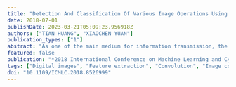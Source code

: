 ```yaml
---
title: "Detection And Classification Of Various Image Operations Using Deep Learning Technology"
date: 2018-07-01
publishDate: 2023-03-21T05:09:23.956918Z
authors: ["TIAN HUANG", "XIAOCHEN YUAN"]
publication_types: ["1"]
abstract: "As one of the main medium for information transmission, the digital imagecan be easily tampered during transmission. It is becoming more and more important to identifywhether the given image is an original image or a processed image. In this paper, we propose acompact universal feature based on spatial domain in virtue of some latest image forensic methods and design a multi-class classification scheme using the deep learning technique, to identify and furthermore classify the various normal image operations. According to the experimental results, the proposed method can well detect and classify the multiple common image post-processing operations. And the comparison with the existing feature shows the better performance of the proposed method."
featured: false
publication: "*2018 International Conference on Machine Learning and Cybernetics (ICMLC)*"
tags: ["Digital images", "Feature extraction", "Convolution", "Image coding", "Filtering", "Quantization (signal)", "Convolutional neural network (CNN)", "Deep learning technique", "Image post-processing Operations detection", "Spatial rich model (SRM)"]
doi: "10.1109/ICMLC.2018.8526999"
---
```


